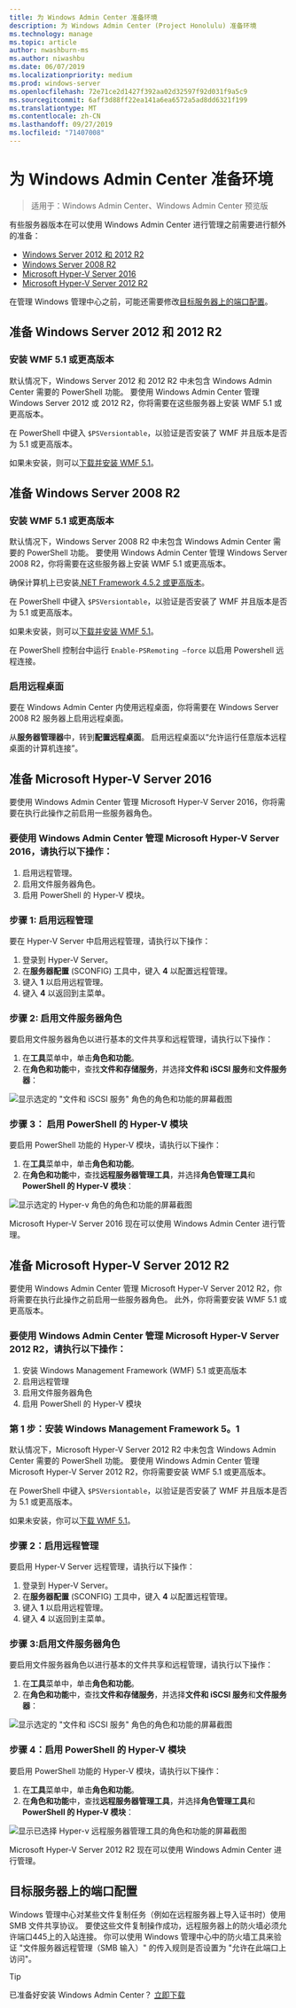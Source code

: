 ```yaml
---
title: 为 Windows Admin Center 准备环境
description: 为 Windows Admin Center (Project Honolulu) 准备环境
ms.technology: manage
ms.topic: article
author: nwashburn-ms
ms.author: niwashbu
ms.date: 06/07/2019
ms.localizationpriority: medium
ms.prod: windows-server
ms.openlocfilehash: 72e71ce2d1427f392aa02d32597f92d031f9a5c9
ms.sourcegitcommit: 6aff3d88ff22ea141a6ea6572a5ad8dd6321f199
ms.translationtype: MT
ms.contentlocale: zh-CN
ms.lasthandoff: 09/27/2019
ms.locfileid: "71407008"
---
```

# <a name="prepare-your-environment-for-windows-admin-center"></a>为 Windows Admin Center 准备环境

> 适用于：Windows Admin Center、Windows Admin Center 预览版

有些服务器版本在可以使用 Windows Admin Center 进行管理之前需要进行额外的准备：

- [Windows Server 2012 和 2012 R2](#prepare-windows-server-2012-and-2012-r2)
- [Windows Server 2008 R2](#prepare-windows-server-2008-r2)
- [Microsoft Hyper-V Server 2016](#prepare-microsoft-hyper-v-server-2016)
- [Microsoft Hyper-V Server 2012 R2](#prepare-microsoft-hyper-v-server-2012-r2)

在管理 Windows 管理中心之前，可能还需要修改[目标服务器上的端口配置](#port-configuration-on-the-target-server)。

## <a name="prepare-windows-server-2012-and-2012-r2"></a>准备 Windows Server 2012 和 2012 R2

### <a name="install-wmf-version-51-or-higher"></a>安装 WMF 5.1 或更高版本

默认情况下，Windows Server 2012 和 2012 R2 中未包含 Windows Admin Center 需要的 PowerShell 功能。 要使用 Windows Admin Center 管理 Windows Server 2012 或 2012 R2，你将需要在这些服务器上安装 WMF 5.1 或更高版本。

在 PowerShell 中键入 `$PSVersiontable`，以验证是否安装了 WMF 并且版本是否为 5.1 或更高版本。

如果未安装，则可以[下载并安装 WMF 5.1](https://docs.microsoft.com/powershell/wmf/setup/install-configure)。

## <a name="prepare-windows-server-2008-r2"></a>准备 Windows Server 2008 R2

### <a name="install-wmf-version-51-or-higher"></a>安装 WMF 5.1 或更高版本

默认情况下，Windows Server 2008 R2 中未包含 Windows Admin Center 需要的 PowerShell 功能。 要使用 Windows Admin Center 管理 Windows Server 2008 R2，你将需要在这些服务器上安装 WMF 5.1 或更高版本。 

确保计算机上已安装[.NET Framework 4.5.2 或更高版本](https://docs.microsoft.com/dotnet/framework/install/on-windows-7)。

在 PowerShell 中键入 `$PSVersiontable`，以验证是否安装了 WMF 并且版本是否为 5.1 或更高版本。

如果未安装，则可以[下载并安装 WMF 5.1](https://docs.microsoft.com/powershell/wmf/setup/install-configure)。

在 PowerShell 控制台中运行 `Enable-PSRemoting –force` 以启用 Powershell 远程连接。 

### <a name="enable-remote-desktop"></a>启用远程桌面

要在 Windows Admin Center 内使用远程桌面，你将需要在 Windows Server 2008 R2 服务器上启用远程桌面。

从**服务器管理器**中，转到**配置远程桌面**。 启用远程桌面以“允许运行任意版本远程桌面的计算机连接”。

## <a name="prepare-microsoft-hyper-v-server-2016"></a>准备 Microsoft Hyper-V Server 2016

要使用 Windows Admin Center 管理 Microsoft Hyper-V Server 2016，你将需要在执行此操作之前启用一些服务器角色。

### <a name="to-manage-microsoft-hyper-v-server-2016-with-windows-admin-center"></a>要使用 Windows Admin Center 管理 Microsoft Hyper-V Server 2016，请执行以下操作：

1. 启用远程管理。
2. 启用文件服务器角色。
3. 启用 PowerShell 的 Hyper-V 模块。

### <a name="step-1-enable-remote-management"></a>**步骤 1:** 启用远程管理

要在 Hyper-V Server 中启用远程管理，请执行以下操作：

1. 登录到 Hyper-V Server。
2. 在**服务器配置** (SCONFIG) 工具中，键入 **4** 以配置远程管理。
3. 键入 **1** 以启用远程管理。
4. 键入 **4** 以返回到主菜单。

### <a name="step-2-enable-file-server-role"></a>**步骤 2:** 启用文件服务器角色

要启用文件服务器角色以进行基本的文件共享和远程管理，请执行以下操作：

1. 在**工具**菜单中，单击**角色和功能**。
2. 在**角色和功能**中，查找**文件和存储服务**，并选择**文件和 iSCSI 服务**和**文件服务器**：

![显示选定的 "文件和 iSCSI 服务" 角色的角色和功能的屏幕截图](../media/prepare-environment/c6c30b812d96afcc1edcdb6f52f0e13c.png)

### <a name="step-3-enable-hyper-v-module-for-powershell"></a>**步骤 3：** 启用 PowerShell 的 Hyper-V 模块

要启用 PowerShell 功能的 Hyper-V 模块，请执行以下操作：

1. 在**工具**菜单中，单击**角色和功能**。
2. 在**角色和功能**中，查找**远程服务器管理工具**，并选择**角色管理工具**和 **PowerShell 的 Hyper-V 模块**：

![显示选定的 Hyper-v 角色的角色和功能的屏幕截图](../media/prepare-environment/7ab0999602b7083733525bd0c1ba2747.png)

Microsoft Hyper-V Server 2016 现在可以使用 Windows Admin Center 进行管理。

## <a name="prepare-microsoft-hyper-v-server-2012-r2"></a>准备 Microsoft Hyper-V Server 2012 R2

要使用 Windows Admin Center 管理 Microsoft Hyper-V Server 2012 R2，你将需要在执行此操作之前启用一些服务器角色。  此外，你将需要安装 WMF 5.1 或更高版本。

### <a name="to-manage-microsoft-hyper-v-server-2012-r2-with-windows-admin-center"></a>要使用 Windows Admin Center 管理 Microsoft Hyper-V Server 2012 R2，请执行以下操作：

1. 安装 Windows Management Framework (WMF) 5.1 或更高版本
2. 启用远程管理
3. 启用文件服务器角色
4. 启用 PowerShell 的 Hyper-V 模块

### <a name="step-1-install-windows-management-framework-51"></a>第 1 步：安装 Windows Management Framework 5。1

默认情况下，Microsoft Hyper-V Server 2012 R2 中未包含 Windows Admin Center 需要的 PowerShell 功能。 要使用 Windows Admin Center 管理 Microsoft Hyper-V Server 2012 R2，你将需要安装 WMF 5.1 或更高版本。

在 PowerShell 中键入 `$PSVersiontable`，以验证是否安装了 WMF 并且版本是否为 5.1 或更高版本。 

如果未安装，你可以[下载 WMF 5.1](https://docs.microsoft.com/powershell/wmf/setup/install-configure)。

### <a name="step-2-enable-remote-management"></a>步骤 2：启用远程管理

要启用 Hyper-V Server 远程管理，请执行以下操作：

1. 登录到 Hyper-V Server。
2. 在**服务器配置** (SCONFIG) 工具中，键入 **4** 以配置远程管理。
3. 键入 **1** 以启用远程管理。
4. 键入 **4** 以返回到主菜单。

### <a name="step-3-enable-file-server-role"></a>步骤 3:启用文件服务器角色

要启用文件服务器角色以进行基本的文件共享和远程管理，请执行以下操作：

1. 在**工具**菜单中，单击**角色和功能**。
2. 在**角色和功能**中，查找**文件和存储服务**，并选择**文件和 iSCSI 服务**和**文件服务器**：

![显示选定的 "文件和 iSCSI 服务" 角色的角色和功能的屏幕截图](../media/prepare-environment/c6c30b812d96afcc1edcdb6f52f0e13c.png)

### <a name="step-4-enable-hyper-v-module-for-powershell"></a>步骤 4：启用 PowerShell 的 Hyper-V 模块

要启用 PowerShell 功能的 Hyper-V 模块，请执行以下操作：

1. 在**工具**菜单中，单击**角色和功能**。
2. 在**角色和功能**中，查找**远程服务器管理工具**，并选择**角色管理工具**和 **PowerShell 的 Hyper-V 模块**：

![显示已选择 Hyper-v 远程服务器管理工具的角色和功能的屏幕截图](../media/prepare-environment/7ab0999602b7083733525bd0c1ba2747.png)

Microsoft Hyper-V Server 2012 R2 现在可以使用 Windows Admin Center 进行管理。

## <a name="port-configuration-on-the-target-server"></a>目标服务器上的端口配置

Windows 管理中心对某些文件复制任务（例如在远程服务器上导入证书时）使用 SMB 文件共享协议。 要使这些文件复制操作成功，远程服务器上的防火墙必须允许端口445上的入站连接。  你可以使用 Windows 管理中心中的防火墙工具来验证 "文件服务器远程管理（SMB 输入）" 的传入规则是否设置为 "允许在此端口上访问"。

> [!Tip]
> 已准备好安装 Windows Admin Center？ [立即下载](https://docs.microsoft.com/windows-server/manage/windows-admin-center/understand/windows-admin-center#download-now)

